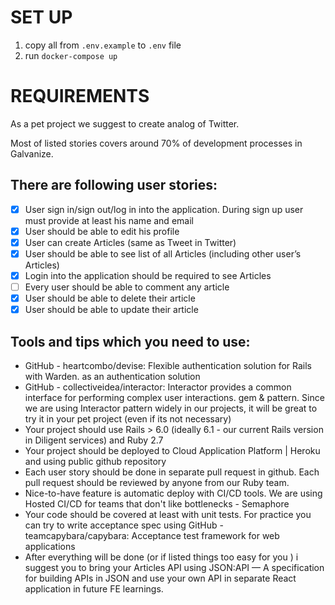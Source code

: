 # SET UP

1) copy all from ``.env.example`` to ``.env`` file 
2) run ``docker-compose up``

# REQUIREMENTS

As a pet project we suggest to create analog of Twitter.

Most of listed stories covers around 70% of development processes in Galvanize. 

## There are following user stories:
- [x] User sign in/sign out/log in into the application. During sign up user must provide at least his name and email
- [x] User should be able to edit his profile
- [x] User can create Articles (same as Tweet in Twitter)
- [x] User should be able to see list of all Articles (including other user’s Articles)
- [x] Login into the application should be required to see Articles
- [ ] Every user should be able to comment any article
- [x] User should be able to delete their article
- [x] User should be able to update their article

## Tools and tips which you need to use:
- GitHub - heartcombo/devise: Flexible authentication solution for Rails with Warden. as an authentication solution
- GitHub - collectiveidea/interactor: Interactor provides a common interface for performing complex user interactions. gem & pattern. Since we are using Interactor pattern widely in our projects, it will be great to try it in your pet project (even if its not necessary)
- Your project should use Rails > 6.0 (ideally 6.1 - our current Rails version in Diligent services) and Ruby 2.7
- Your project should be deployed to Cloud Application Platform | Heroku and using public github repository
- Each user story should be done in separate pull request in github. Each pull request should be reviewed by anyone from our Ruby team.
- Nice-to-have feature is automatic deploy with CI/CD tools. We are using Hosted CI/CD for teams that don't like bottlenecks - Semaphore
- Your code should be covered at least with unit tests. For practice you can try to write acceptance spec using GitHub - teamcapybara/capybara: Acceptance test framework for web applications
- After everything will be done (or if listed things too easy for you ) i suggest you to bring your Articles API using JSON:API — A specification for building APIs in JSON and use your own API in separate React application in future FE learnings.